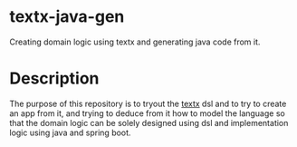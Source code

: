 # textx-java-gen
Creating domain logic using textx and generating java code from it.

# Description
The purpose of this repository is to tryout the [textx](http://textx.github.io/textX/) dsl and to try to create an app from it, and trying to deduce 
from it how to model the language so that the domain logic can be solely designed using dsl and implementation logic using java and spring boot.
